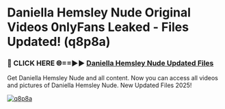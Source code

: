 # Daniella Hemsley Nude Original Videos 0nlyFans Leaked - Files Updated! (q8p8a)

<h3>🔴 CLICK HERE 🌐==►► <a href="https://tinyurl.com/4mcuefdz" rel="nofollow">Daniella Hemsley Nude Updated Files</a></h3>

Get Daniella Hemsley Nude and all content. Now you can access all videos and pictures of Daniella Hemsley Nude. New Updated Files 2025!

[![q8p8a](https://i.imgur.com/StAQSOY.gif)](https://tinyurl.com/4mcuefdz)
